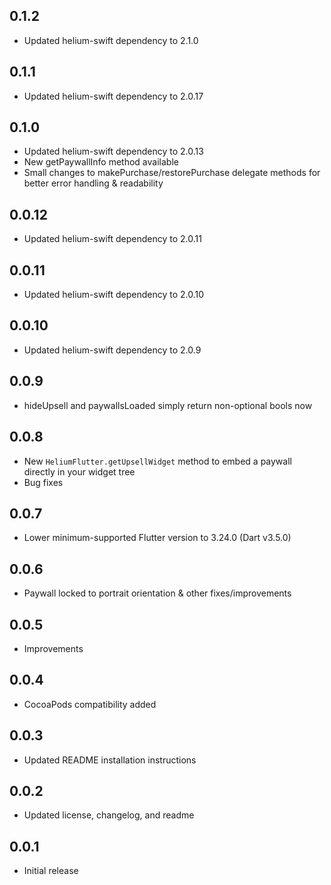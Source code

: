 ## 0.1.2
- Updated helium-swift dependency to 2.1.0

## 0.1.1
- Updated helium-swift dependency to 2.0.17

## 0.1.0
- Updated helium-swift dependency to 2.0.13
- New getPaywallInfo method available
- Small changes to makePurchase/restorePurchase delegate methods for better error handling & readability

## 0.0.12
- Updated helium-swift dependency to 2.0.11

## 0.0.11
- Updated helium-swift dependency to 2.0.10

## 0.0.10
- Updated helium-swift dependency to 2.0.9

## 0.0.9

- hideUpsell and paywallsLoaded simply return non-optional bools now

## 0.0.8

- New `HeliumFlutter.getUpsellWidget` method to embed a paywall directly in your widget tree
- Bug fixes

## 0.0.7

- Lower minimum-supported Flutter version to 3.24.0 (Dart v3.5.0)

## 0.0.6

- Paywall locked to portrait orientation & other fixes/improvements

## 0.0.5

- Improvements

## 0.0.4

- CocoaPods compatibility added

## 0.0.3

- Updated README installation instructions

## 0.0.2

- Updated license, changelog, and readme

## 0.0.1

- Initial release
